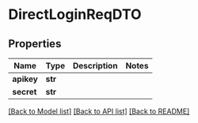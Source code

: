# DirectLoginReqDTO

## Properties
Name | Type | Description | Notes
------------ | ------------- | ------------- | -------------
**apikey** | **str** |  | 
**secret** | **str** |  | 

[[Back to Model list]](../README.md#documentation-for-models) [[Back to API list]](../README.md#documentation-for-api-endpoints) [[Back to README]](../README.md)


